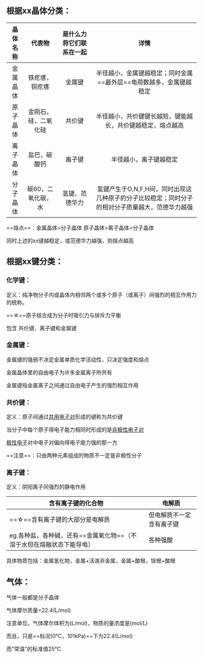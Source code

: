 ## 根据xx晶体分类：

| 晶体名称 |        代表物        | 是什么力将它们联系在一起 |                             详情                             |
| :------: | :------------------: | :----------------------: | :----------------------------------------------------------: |
| 金属晶体 |    铁疙瘩，铜疙瘩    |          金属键          | 半径越小，金属键越稳定；同时金属==最外层==电荷数越多，金属键越稳定 |
| 原子晶体 | 金刚石，硅，二氧化硅 |          共价键          |  半径越小，共价键键长越短，键能越长，共价键越稳定，熔点越高  |
| 离子晶体 |     盐巴，碳酸钙     |          离子键          |                    半径越小，离子键越稳定                    |
| 分子晶体 |  碳60，二氧化碳，水  |      氢键、范德华力      | 氢键产生于O,N,F,H间，同时出现这几种原子的分子比较稳定；同时分子的相对分子质量越大，范德华力越强 |

==熔点==：金属晶体>分子晶体   原子晶体>离子晶体>分子晶体

同时上述的xx键越稳定，或范德华力越强，则熔点越高



## 根据xx键分类：

### 化学键：

定义：纯净物分子内或晶体内相邻两个或多个原子（或离子）间强烈的相互作用力的统称。 

==☆==原子结合成为分子时吸引力与排斥力平衡

包含 共价键、离子键和金属键 

### 金属键：

金属键的强弱不决定金属单质化学活动性，只决定强度和熔点

金属晶体里的自由电子为许多金属离子所共有

金属键指金属离子之间通过自由电子产生的强烈相互作用

### 共价键：

定义：原子间通过<u>共用电子对</u>形成的键称为共价键

当分子中每个原子得电子能力相同时形成的是<u>非极性电子对</u>

<u>极性电子</u>对中电子对偏向得电子能力强的那一方

==注意==：只由两种元素组成的物质不一定是非极性分子

### 离子键：

定义：阴阳离子间强烈的静电作用

| 含有离子键的化合物                                           | 电解质                   |
| ------------------------------------------------------------ | ------------------------ |
| ==☆==含有离子键的大部分是电解质                              | 但电解质不一定含有离子键 |
| eg.各种盐，各种碱，还有==金属氧化物==（不溶于水但在熔融状态下能导电） | 各种强酸                 |

具体物质包括：金属氢化物，金属+活泼非金属，金属+酸根，铵根+酸根

## 气体：

气体一般都是分子晶体

气体摩尔质量=22.4(L/mol)

注意单位，气体摩尔体积为(L/mol)，物质的量浓度是(mol/L)

而且，只是==标况(0℃，101kPa)==下为22.4(L/mol)

而"常温"的标准值25℃